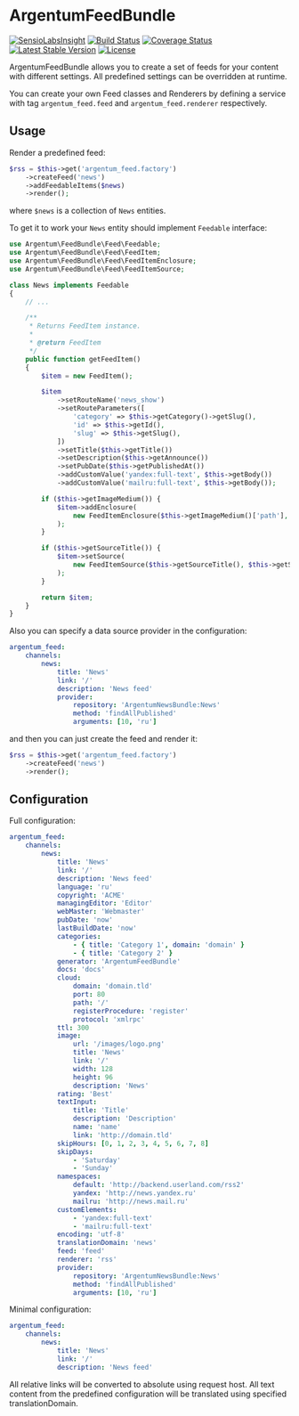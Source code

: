 ArgentumFeedBundle
==================

[![SensioLabsInsight](https://insight.sensiolabs.com/projects/020f9643-8b15-4542-9f19-7e8fdc86d392/mini.png)](https://insight.sensiolabs.com/projects/020f9643-8b15-4542-9f19-7e8fdc86d392)
[![Build Status](https://travis-ci.org/argentumua/ArgentumFeedBundle.svg?branch=master)](https://travis-ci.org/argentumua/ArgentumFeedBundle)
[![Coverage Status](https://img.shields.io/coveralls/argentumua/ArgentumFeedBundle.svg)](https://coveralls.io/r/argentumua/ArgentumFeedBundle)
[![Latest Stable Version](https://poser.pugx.org/argentum/feed-bundle/v/stable.svg)](https://packagist.org/packages/argentum/feed-bundle)
[![License](https://poser.pugx.org/argentum/feed-bundle/license.svg)](https://packagist.org/packages/argentum/feed-bundle)

ArgentumFeedBundle allows you to create a set of feeds for your content with
different settings. All predefined settings can be overridden at runtime.

You can create your own Feed classes and Renderers by defining a service with
tag ```argentum_feed.feed``` and ```argentum_feed.renderer``` respectively.

Usage
-----

Render a predefined feed:
```php
$rss = $this->get('argentum_feed.factory')
    ->createFeed('news')
    ->addFeedableItems($news)
    ->render();
```
where ```$news``` is a collection of ```News``` entities.

To get it to work your ```News``` entity should implement ```Feedable``` interface:
```php
use Argentum\FeedBundle\Feed\Feedable;
use Argentum\FeedBundle\Feed\FeedItem;
use Argentum\FeedBundle\Feed\FeedItemEnclosure;
use Argentum\FeedBundle\Feed\FeedItemSource;

class News implements Feedable
{
    // ...

    /**
     * Returns FeedItem instance.
     *
     * @return FeedItem
     */
    public function getFeedItem()
    {
        $item = new FeedItem();

        $item
            ->setRouteName('news_show')
            ->setRouteParameters([
                'category' => $this->getCategory()->getSlug(),
                'id' => $this->getId(),
                'slug' => $this->getSlug(),
            ])
            ->setTitle($this->getTitle())
            ->setDescription($this->getAnnounce())
            ->setPubDate($this->getPublishedAt())
            ->addCustomValue('yandex:full-text', $this->getBody())
            ->addCustomValue('mailru:full-text', $this->getBody());

        if ($this->getImageMedium()) {
            $item->addEnclosure(
                new FeedItemEnclosure($this->getImageMedium()['path'], 'image/jpeg')
            );
        }

        if ($this->getSourceTitle()) {
            $item->setSource(
                new FeedItemSource($this->getSourceTitle(), $this->getSourceUrl())
            );
        }

        return $item;
    }
}
```

Also you can specify a data source provider in the configuration:
```yml
argentum_feed:
    channels:
        news:
            title: 'News'
            link: '/'
            description: 'News feed'
            provider:
                repository: 'ArgentumNewsBundle:News'
                method: 'findAllPublished'
                arguments: [10, 'ru']
```
and then you can just create the feed and render it:
```php
$rss = $this->get('argentum_feed.factory')
    ->createFeed('news')
    ->render();
```

Configuration
-------------

Full configuration:
```yml
argentum_feed:
    channels:
        news:
            title: 'News'
            link: '/'
            description: 'News feed'
            language: 'ru'
            copyright: 'ACME'
            managingEditor: 'Editor'
            webMaster: 'Webmaster'
            pubDate: 'now'
            lastBuildDate: 'now'
            categories:
                - { title: 'Category 1', domain: 'domain' }
                - { title: 'Category 2' }
            generator: 'ArgentumFeedBundle'
            docs: 'docs'
            cloud:
                domain: 'domain.tld'
                port: 80
                path: '/'
                registerProcedure: 'register'
                protocol: 'xmlrpc'
            ttl: 300
            image:
                url: '/images/logo.png'
                title: 'News'
                link: '/'
                width: 128
                height: 96
                description: 'News'
            rating: 'Best'
            textInput:
                title: 'Title'
                description: 'Description'
                name: 'name'
                link: 'http://domain.tld'
            skipHours: [0, 1, 2, 3, 4, 5, 6, 7, 8]
            skipDays:
                - 'Saturday'
                - 'Sunday'
            namespaces:
                default: 'http://backend.userland.com/rss2'
                yandex: 'http://news.yandex.ru'
                mailru: 'http://news.mail.ru'
            customElements:
                - 'yandex:full-text'
                - 'mailru:full-text'
            encoding: 'utf-8'
            translationDomain: 'news'
            feed: 'feed'
            renderer: 'rss'
            provider:
                repository: 'ArgentumNewsBundle:News'
                method: 'findAllPublished'
                arguments: [10, 'ru']
```

Minimal configuration:
```yml
argentum_feed:
    channels:
        news:
            title: 'News'
            link: '/'
            description: 'News feed'
```

All relative links will be converted to absolute using request host.
All text content from the predefined configuration will be translated using specified translationDomain.
